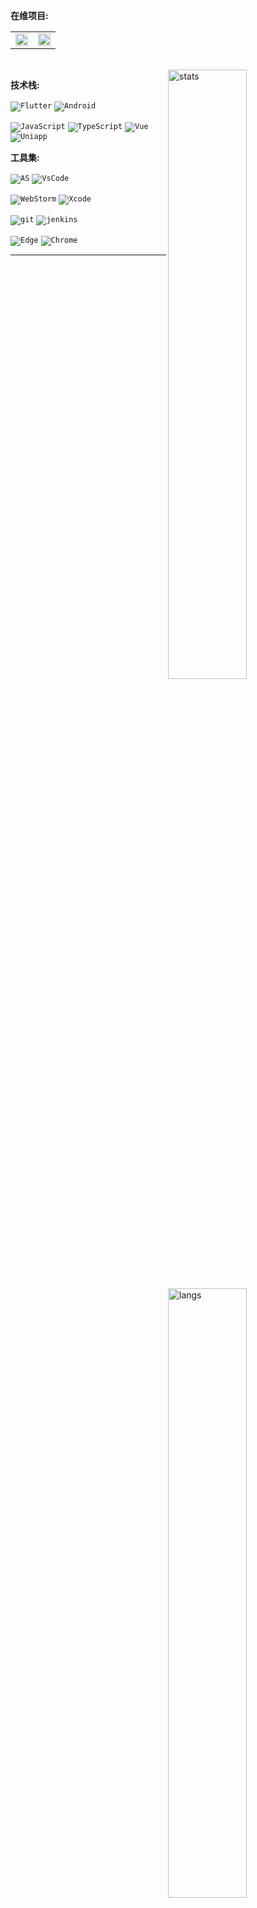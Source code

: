 
**在维项目:**

<table border="0">
    <tr>
    <td style="boder:none"><img width="100%" src="https://github-readme-stats.vercel.app/api/pin/?username=CcSimple&repo=vue-plugin-hiprint"/></td>
    <td style="boder:none"><img width="100%" src="https://github-readme-stats.vercel.app/api/pin/?username=CcSimple&repo=sv-print-docs"/></td>
    </tr>
</table>

<br/>

<img align="right" width="50%" alt="stats" src="https://github-readme-stats.vercel.app/api?username=CcSimple&show_icons=true&theme=tokyonight"/>
<img align="right" width="50%" alt="langs" src="https://github-readme-stats.vercel.app/api/top-langs/?username=CcSimple&layout=compact&theme=tokyonight"/>
<!-- <img align="right" alt="GIF" src="./code.gif" width="430" height="100%" /> -->

**技术栈:**

<code>![Flutter](https://img.shields.io/badge/Flutter-02569B?style=flat-square&logo=flutter&logoColor=white)</code>
<code>![Android](https://img.shields.io/badge/Android-3DDC84?style=flat-square&logo=android&logoColor=white)</code>

<code>![JavaScript](https://img.shields.io/badge/-JavaScript-f7e018?style=flat-square&logo=javascript&logoColor=white)</code>
<code>![TypeScript](https://img.shields.io/badge/TypeScript-007ACC?style=flat-square&logo=typescript&logoColor=white)</code>
<code>![Vue](https://img.shields.io/badge/Vue-ffffff?style=flat-square&logo=vuedotjs&logoColor=4FC08D)</code>
<code>![Uniapp](https://img.shields.io/badge/Uniapp-ffffff?style=flat-square&logo=data:image/png;base64,iVBORw0KGgoAAAANSUhEUgAAADIAAAAyCAYAAAAeP4ixAAABCElEQVRoge3YMa4BURSH8Y8o7UAp0WgkotBZwluAfhqlZSgUGr23ENUUCpppJnTswAIUSCaTiziZJ8d9/193zdzrfMltABF5plb+oLscDoAV0Pn8OC/lwDhL0k35QT3wstcIuM61Cj0IhXiNuAvOFwr5SgrxRiHeKMSbhnHfAVgU1i1gajhnBpwK6wnQtgxkDTlmSTq/L7rLYQ9byG+WpLvCOT8YQ6K5WgrxRiHeKMQbhXijEG8U4o1CvIkmxPrDquwMrI37KlFJSJake2BUxVlW0VytaEKsV6t5+8Ohak3rRmtIH9hav/QvRHO1FOKNQrwJheQfn+I9wflCIeNHLzuQc51PRP6rC1ZeIm1I8cC5AAAAAElFTkSuQmCC&logoColor=ffffff)</code>

**工具集:**

<code>![AS](https://img.shields.io/badge/Android_Studio-3DDC84?style=flat-square&logo=android-studio&logoColor=white)</code>
<code>![VsCode](https://img.shields.io/badge/Visual_Studio_Code-0078D4?style=flat-square&logo=visual%20studio%20code&logoColor=white)</code>

<code>![WebStorm](https://img.shields.io/badge/WebStorm-0ab5d7?style=flat-square&logo=WebStorm&logoColor=white)</code>
<code>![Xcode](https://img.shields.io/badge/Xcode-2b88d8?style=flat-square&logo=Xcode&logoColor=white)</code>

<code>![git](https://img.shields.io/badge/GIT-E44C30?style=flat-square&logo=git&logoColor=white)</code>
<code>![jenkins](https://img.shields.io/badge/Jenkins-D24939?style=flat-square&logo=Jenkins&logoColor=white)</code>

<code>![Edge](https://img.shields.io/badge/Microsoft_Edge-0078D7?style=flat-square&logo=Microsoft-edge&logoColor=white)</code>
<code>![Chrome](https://img.shields.io/badge/Google_chrome-ea4300?style=flat-square&logo=Google-chrome&logoColor=white)</code>

----------
